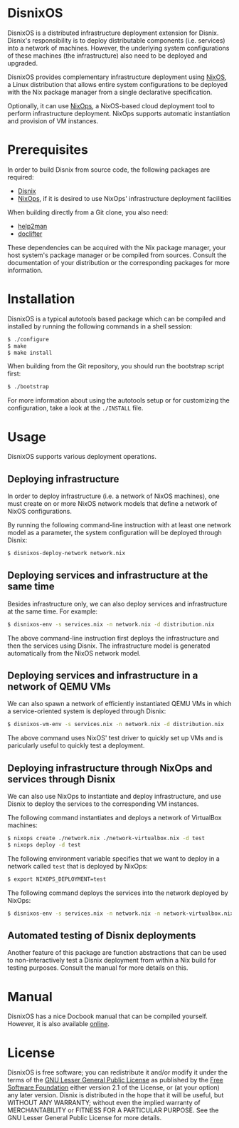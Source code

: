 DisnixOS
========
DisnixOS is a distributed infrastructure deployment extension for Disnix.
Disnix's responsibility is to deploy distributable components (i.e. services)
into a network of machines. However, the underlying system configurations of
these machines (the infrastructure) also need to be deployed and upgraded.

DisnixOS provides complementary infrastructure deployment using [NixOS](http://nixos.org/nixos),
a Linux distribution that allows entire system configurations to be deployed with
the Nix package manager from a single declarative specification.

Optionally, it can use [NixOps](http://github.com/nixos/nixops), a NixOS-based
cloud deployment tool to perform infrastructure deployment. NixOps supports
automatic instantiation and provision of VM instances.

Prerequisites
=============
In order to build Disnix from source code, the following packages are required:

* [Disnix](http://github.com/svanderburg/disnix)
* [NixOps](http://github.com/nixos/nixops), if it is desired to use NixOps' infrastructure deployment facilities

When building directly from a Git clone, you also need:

* [help2man](https://www.gnu.org/software/help2man)
* [doclifter](http://www.catb.org/esr/doclifter)

These dependencies can be acquired with the Nix package manager, your host
system's package manager or be compiled from sources. Consult the documentation
of your distribution or the corresponding packages for more information.

Installation
============
DisnixOS is a typical autotools based package which can be compiled and installed
by running the following commands in a shell session:

```bash
$ ./configure
$ make
$ make install
```

When building from the Git repository, you should run the bootstrap script
first:

```bash
$ ./bootstrap
```

For more information about using the autotools setup or for customizing the
configuration, take a look at the `./INSTALL` file.

Usage
=====
DisnixOS supports various deployment operations.

Deploying infrastructure
------------------------
In order to deploy infrastructure (i.e. a network of NixOS machines), one must
create on or more NixOS network models that define a network of NixOS
configurations.

By running the following command-line instruction with at least one network model
as a parameter, the system configuration will be deployed through Disnix:

```bash
$ disnixos-deploy-network network.nix
```

Deploying services and infrastructure at the same time
------------------------------------------------------
Besides infrastructure only, we can also deploy services and infrastructure at
the same time. For example:

```bash
$ disnixos-env -s services.nix -n network.nix -d distribution.nix
```

The above command-line instruction first deploys the infrastructure and then
the services using Disnix. The infrastructure model is generated automatically
from the NixOS network model.

Deploying services and infrastructure in a network of QEMU VMs
--------------------------------------------------------------
We can also spawn a network of efficiently instantiated QEMU VMs in which a
service-oriented system is deployed through Disnix:

```bash
$ disnixos-vm-env -s services.nix -n network.nix -d distribution.nix
```

The above command uses NixOS' test driver to quickly set up VMs and is
paricularly useful to quickly test a deployment.

Deploying infrastructure through NixOps and services through Disnix
------------------------------------------------------------------
We can also use NixOps to instantiate and deploy infrastructure, and use
Disnix to deploy the services to the corresponding VM instances.

The following command instantiates and deploys a network of VirtualBox machines:

```bash
$ nixops create ./network.nix ./network-virtualbox.nix -d test
$ nixops deploy -d test
```

The following environment variable specifies that we want to deploy in a network
called `test` that is deployed by NixOps:

```bash
$ export NIXOPS_DEPLOYMENT=test
```

The following command deploys the services into the network deployed by NixOps:

```bash
$ disnixos-env -s services.nix -n network.nix -n network-virtualbox.nix -d distribution.nix --use-nixops
```

Automated testing of Disnix deployments
---------------------------------------
Another feature of this package are function abstractions that can be used to
non-interactively test a Disnix deployment from within a Nix build for testing
purposes. Consult the manual for more details on this.

Manual
======
DisnixOS has a nice Docbook manual that can be compiled yourself. However, it is
also available [online](http://hydra.nixos.org/job/disnix/disnixos-trunk/tarball/latest/download-by-type/doc/manual).

License
=======
DisnixOS is free software; you can redistribute it and/or modify it under the
terms of the [GNU Lesser General Public License](http://www.gnu.org/licenses/lgpl.html)
as published by the [Free Software Foundation](http://www.fsf.org) either version
2.1 of the License, or (at your option) any later version. Disnix is distributed
in the hope that it will be useful, but WITHOUT ANY WARRANTY; without even the
implied warranty of MERCHANTABILITY or FITNESS FOR A PARTICULAR PURPOSE. See the
GNU Lesser General Public License for more details.
